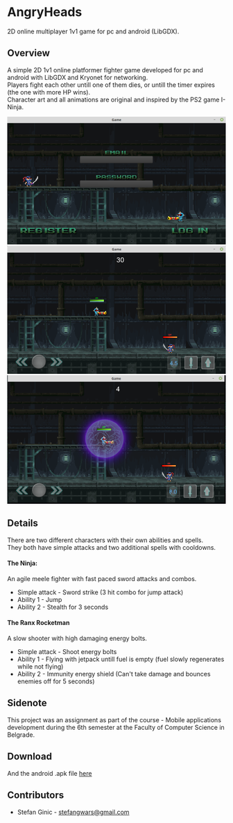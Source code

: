 # AngryHeads
2D online multiplayer 1v1 game for pc and android (LibGDX).

## Overview
A simple 2D 1v1 online platformer fighter game developed for pc and android with LibGDX and Kryonet for networking.<br>
Players fight each other untill one of them dies, or untill the timer expires (the one with more HP wins).<br>
Character art and all animations are original and inspired by the PS2 game I-Ninja.

![Alt text](images/1.png?raw=true "")
![Alt text](images/2.png?raw=true "")
![Alt text](images/3.png?raw=true "")

## Details
There are two different characters with their own abilities and spells.<Br>
They both have simple attacks and two additional spells with cooldowns.<br>
  
#### The Ninja:
An agile meele fighter with fast paced sword attacks and combos.<br>
* Simple attack - Sword strike (3 hit combo for jump attack)
* Ability 1 - Jump
* Ability 2 - Stealth for 3 seconds

#### The Ranx Rocketman
A slow shooter with high damaging energy bolts.
* Simple attack - Shoot energy bolts
* Ability 1 - Flying with jetpack untill fuel is empty (fuel slowly regenerates while not flying)
* Ability 2 - Immunity energy shield (Can't take damage and bounces enemies off for 5 seconds)

## Sidenote
This project was an assignment as part of the course - Mobile applications development during the 6th semester at the Faculty of Computer Science in Belgrade.

## Download
And the android .apk file [here](executables/android-debug.apk)<br>

## Contributors
- Stefan Ginic - <stefangwars@gmail.com>
